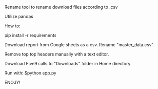 Rename tool to rename download files according to .csv

Utilize pandas

How to:

pip install -r requirements

Download report from Google sheets as a csv.
Rename "master_data.csv"

Remove top top headers manually with a text editor.

Download Five9 calls to "Downloads" folder in Home directory.

Run with:
$python app.py

ENOJY!
